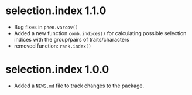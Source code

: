 # selection.index 1.1.0
* Bug fixes in `phen.varcov()` 
* Added a new function `comb.indices()` for calculating possible selection indices with the   group/pairs of traits/characters
* removed function: `rank.index()` 

# selection.index 1.0.0

* Added a `NEWS.md` file to track changes to the package.
